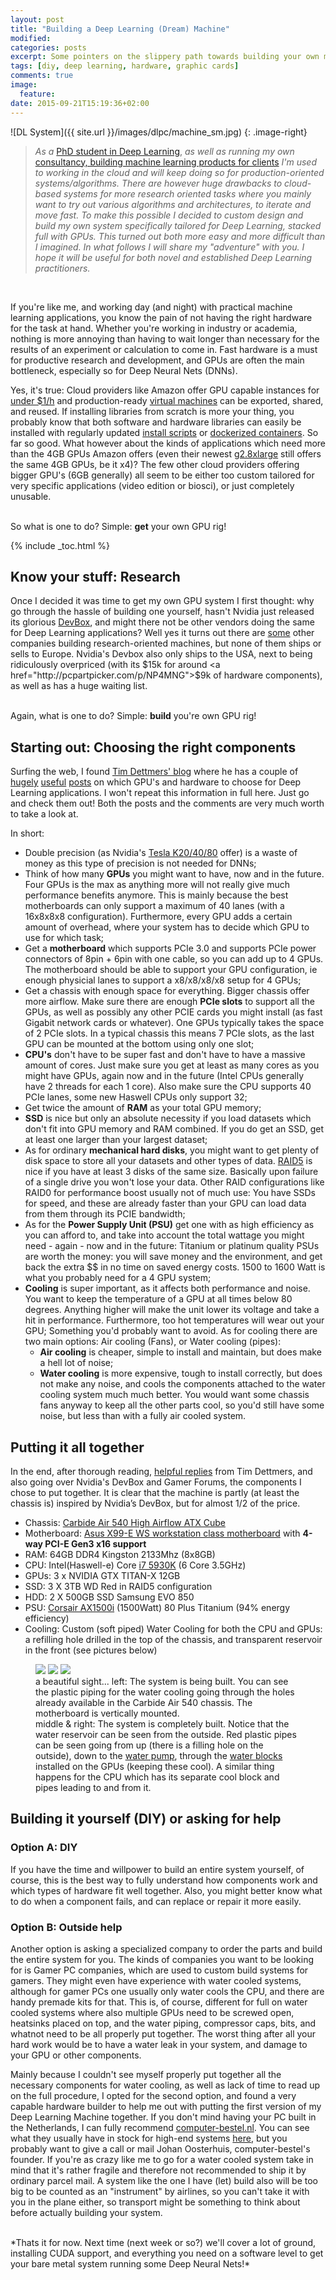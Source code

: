 ```yaml
---
layout: post
title: "Building a Deep Learning (Dream) Machine"
modified:
categories: posts
excerpt: Some pointers on the slippery path towards building your own machine for Deep Learning
tags: [diy, deep learning, hardware, graphic cards]
comments: true
image:
  feature:
date: 2015-09-21T15:19:36+02:00
---
```


![DL System]({{ site.url }}/images/dlpc/machine_sm.jpg)
{: .image-right}
> *As a* <a href="http://www.csc.kth.se/~roelof/">PhD student in Deep Learning</a>, *as well as running my own* <a href="http://www.graph-technologies.com/">consultancy, building machine learning products for clients</a> *I'm used to working in the cloud and will keep doing so for production-oriented systems/algorithms. There are however huge drawbacks to cloud-based systems for more research oriented tasks where you mainly want to try out various algorithms and architectures, to iterate and move fast. To make this possible I decided to custom design and build my own system specifically tailored for Deep Learning, stacked full with GPUs. This turned out both more easy and more difficult than I imagined. In what follows I will share my "adventure" with you. I hope it will be useful for both novel and established Deep Learning practitioners.*

<br>

If you're like me, and working day (and night) with practical machine learning applications, you know the pain of not having the right hardware for the task at hand. Whether you're working in industry or academia, nothing is more annoying than having to wait longer than necessary for the results of an experiment or calculation to come in. Fast hardware is a must for productive research and development, and GPUs are often the main bottleneck, especially so for Deep Neural Nets (DNNs).


Yes, it's true: Cloud providers like Amazon offer GPU capable instances for <a href="https://aws.amazon.com/ec2/pricing/">under $1/h</a> and production-ready <a href="http://docs.aws.amazon.com/AWSEC2/latest/UserGuide/AMIs.html">virtual machines</a> can be exported, shared, and reused. If installing libraries from scratch is more your thing, you probably know that both software and hardware libraries can easily be installed with regularly updated <a rel="dlcloudscripts" href="https://github.com/deeplearningparis/dl-machine">install scripts</a>  or <a href="https://hub.docker.com/r/tleyden5iwx/ubuntu-cuda/">dockerized containers</a>. So far so good. What however about the kinds of applications which need more than the 4GB GPUs Amazon offers (even their newest <a href="https://aws.amazon.com/blogs/aws/new-g2-instance-type-with-4x-more-gpu-power/">g2.8xlarge</a> still offers the same 4GB GPUs, be it x4)? The few other cloud providers offering bigger GPU's (6GB generally) all seem to be either too custom tailored for very specific applications (video edition or biosci), or just completely unusable.

<br>
So what is one to do? Simple: <b>get</b> your own GPU rig!


{% include _toc.html %}

## Know your stuff: Research
Once I decided it was time to get my own GPU system I first thought: why go through the hassle of building one yourself, hasn't Nvidia just released its glorious <a href="https://developer.nvidia.com/devbox">DevBox</a>, and might there not be other vendors doing the same for Deep Learning applications? Well yes it turns out there are <a href="https://www.microway.com/preconfiguredsystems/whisperstation-deep-learning/">some</a> other companies building research-oriented machines, but none of them ships or sells to Europe. Nvidia's Devbox also only ships to the USA, next to being ridiculously overpriced (with its $15k for around <a href="http://pcpartpicker.com/p/NP4MNG">$9k of hardware components</a>), as well as has a huge waiting list.

<br>
Again, what is one to do? Simple: <b>build</b> you're own GPU rig!


## Starting out: Choosing the right components

Surfing the web, I found <a href="https://timdettmers.wordpress.com">Tim Dettmers' blog</a> where he has a couple of <a href="https://timdettmers.wordpress.com/2014/08/14/which-gpu-for-deep-learning/">hugely</a> <a href="https://timdettmers.wordpress.com/2015/03/09/deep-learning-hardware-guide/">useful</a> <a href="https://timdettmers.wordpress.com/2014/09/21/how-to-build-and-use-a-multi-gpu-system-for-deep-learning/">posts</a> on which GPU's and hardware to choose for Deep Learning applications. I won't repeat this information in full here. Just go and check them out! Both the posts and the comments are very much worth to take a look at.

In short:

* Double precision (as Nvidia's <a href="http://www.nvidia.com/object/tesla-workstations.html">Tesla K20/40/80</a> offer) is a waste of money as this type of precision is not needed for DNNs;
* Think of how many <b>GPUs</b> you might want to have, now and in the future. Four GPUs is the max as anything more will not really give much performance benefits anymore. This is mainly because the best motherboards can only support a maximum of 40 lanes (with a 16x8x8x8 configuration). Furthermore, every GPU adds a certain amount of overhead, where your system has to decide which GPU to use for which task;
* Get a <b>motherboard</b> which supports PCIe 3.0 and supports PCIe power connectors of 8pin + 6pin with one cable, so you can add up to 4 GPUs. The motherboard should be able to support your GPU configuration, ie enough physicial lanes to support a x8/x8/x8/x8 setup for 4 GPUs;
* Get a chassis with enough space for everything. Bigger chassis offer more airflow.
Make sure there are enough <b>PCIe slots</b> to support all the GPUs, as well as possibly any other PCIE cards you might install (as fast Gigabit network cards or whatever). One GPUs typically takes the space of 2 PCIe slots. In a typical chassis this means 7 PCIe slots, as the last GPU can be mounted at the bottom using only one slot;
* <b>CPU's</b> don't have to be super fast and don't have to have a massive amount of cores. Just make sure you get at least as many cores as you might have GPUs, again now and in the future (Intel CPUs generally have 2 threads for each 1 core). Also make sure the CPU supports 40 PCIe lanes, some new Haswell CPUs only support 32;
* Get twice the amount of <b>RAM</b> as your total GPU memory;
* <b>SSD</b> is nice but only an absolute necessity if you load datasets which don't fit into GPU memory and RAM combined. If you do get an SSD, get at least one larger than your largest dataset;
* As for ordinary <b>mechanical hard disks</b>, you might want to get plenty of disk space to store all your datasets and other types of data. <a href="https://en.wikipedia.org/wiki/Standard_RAID_levels#RAID_5">RAID5</a> is nice if you have at least 3 disks of the same size. Basically upon failure of a single drive you won't lose your data. Other RAID configurations like RAID0 for performance boost usually not of much use: You have SSDs for speed, and these are already faster than your GPU can load data from them through its PCIE bandwidth;
* As for the <b>Power Supply Unit (PSU)</b> get one with as high efficiency as you can afford to, and take into account the total wattage you might need - again - now and in the future: Titanium or platinum quality PSUs are worth the money: you will save money and the environment, and get back the extra $$ in no time on saved energy costs. 1500 to 1600 Watt is what you probably need for a 4 GPU system;
* <b>Cooling</b> is super important, as it affects both performance and noise. You want to keep the temperature of a GPU at all times below 80 degrees. Anything higher will make the unit lower its voltage and take a hit in performance. Furthermore, too hot temperatures will wear out your GPU; Something you'd probably want to avoid. As for cooling there are two main options: Air cooling (Fans), or Water cooling (pipes):
    * <b>Air cooling</b> is cheaper, simple to install and maintain, but does make a hell lot of noise;
    * <b>Water cooling</b> is more expensive, tough to install correctly, but does not make any noise, and cools the components attached to the water cooling system much much better. You would want some chassis fans anyway to keep all the other parts cool, so you'd still have some noise, but less than with a fully air cooled system.


## Putting it all together

In the end, after thorough reading, <a href="https://timdettmers.wordpress.com/2015/03/09/deep-learning-hardware-guide/comment-page-1/#comment-540">helpful replies</a> from Tim Dettmers, and also going over Nvidia's DevBox and Gamer Forums, the components I chose to put together. It is clear that the machine is partly (at least the chassis is) inspired by Nvidia’s DevBox, but for almost 1/2 of the price.

* Chassis: <a href="http://www.corsair.com/en/carbide-series-air-540-high-airflow-atx-cube-case">Carbide Air 540 High Airflow ATX Cube</a>
* Motherboard: <a href="https://www.asus.com/us/Commercial_Servers_Workstations/X99E_WS/">Asus X99-E WS workstation class motherboard</a> with <b>4-way PCI-E Gen3 x16 support</b>
* RAM: 64GB DDR4 Kingston 2133Mhz (8x8GB)
* CPU: Intel(Haswell-e) Core <a href="http://ark.intel.com/products/82931/Intel-Core-i7-5930K-Processor-15M-Cache-up-to-3_70-GHz">i7 5930K</a> (6 Core 3.5GHz)
* GPUs: 3 x NVIDIA GTX TITAN-X 12GB
* SSD: 3 X 3TB WD Red in RAID5 configuration
* HDD: 2 X 500GB SSD Samsung EVO 850
* PSU: <a href="http://www.corsair.com/en/ax1500i-digital-atx-power-supply-1500-watt-fully-modular-psu">Corsair AX1500i</a> (1500Watt) 80 Plus Titanium (94% energy efficiency)
* Cooling: Custom (soft piped) Water Cooling for both the CPU and GPUs: a refilling hole drilled in the top of the chassis, and transparent reservoir in the front (see pictures below)

<figure class="third">
    <a href="/images/dlpc/1_building.jpg"><img src="/images/dlpc/1_building.jpg"></a>
    <a href="/images/dlpc/2_pc.jpg"><img src="/images/dlpc/2_pc.jpg"></a>
    <a href="/images/dlpc/3_pc_side.jpg"><img src="/images/dlpc/3_pc_side.jpg"></a>
    <figcaption>a beautiful sight... left: The system is being built. You can see the plastic piping for the water cooling going through the holes already available in the Carbide Air 540 chassis. The motherboard is vertically mounted.<br/> middle & right: The system is completely built. Notice that the water reservoir can be seen from the outside. Red plastic pipes can be seen going from up (there is a filling hole on the outside), down to the <a href="http://www.highflow.nl/watercooling-sets/cpu-sets/xspc-raystorm-d5-rx360-watercooling-kit.html">water pump</a>, through the <a href="http://www.highflow.nl/water-blocks/gpu-blocks/nvidia/ek-fc-titan-x.html">water blocks</a> installed on the GPUs (keeping these cool). A similar thing happens for the CPU which has its separate cool block and pipes leading to and from it.</figcaption>
</figure>

## Building it yourself (DIY) or asking for help

### Option A: DIY

If you have the time and willpower to build an entire system yourself, of course, this is the best way to fully understand how components work and which types of hardware fit well together. Also, you might better know what to do when a component fails, and can replace or repair it more easily.

### Option B: Outside help

Another option is asking a specialized company to order the parts and build the entire system for you. The kinds of companies you want to be looking for is Gamer PC companies, which are used to custom build systems for gamers. They might even have experience with water cooled systems, although for gamer PCs one usually only water cools the CPU, and there are handy premade kits for that. This is, of course, different for full on water cooled systems where also multiple GPUs need to be screwed open, heatsinks placed on top, and the water piping, compressor caps, bits, and whatnot need to be all properly put together. The worst thing after all your hard work would be to have a water leak in your system, and damage to your GPU or other components.

Mainly because I couldn't see myself properly put together all the necessary components for water cooling, as well as lack of time to read up on the full procedure, I opted for the second option, and found a very capable hardware builder to help me out with putting the first version of my Deep Learning Machine together.
If you don't mind having your PC built in the Netherlands, I can fully recommend <a href="http://www.computer-bestel.nl/">computer-bestel.nl</a>. You can see what they usually have in stock for high-end systems <a href="http://www.computer-bestel.nl/game-computer-samenstellen/ultimate-intel-game-computer/">here</a>, but you probably want to give a call or mail Johan Oosterhuis, computer-bestel's founder.
If you're as crazy like me to go for a water cooled system take in mind that it's rather fragile and therefore not recommended to ship it by ordinary parcel mail. A system like the one I have (let) build also will be too big to be counted as an "instrument" by airlines, so you can't take it with you in the plane either, so transport might be something to think about before actually building your system.

<br>
*Thats it for now. Next time (next week or so?) we'll cover a lot of ground, installing CUDA support, and everything you need on a software level to get your bare metal system running some Deep Neural Nets!*
